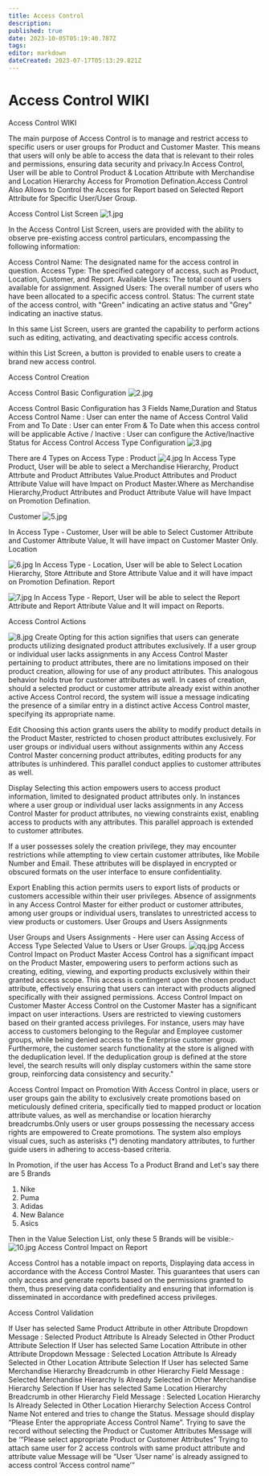 ```yaml
---
title: Access Control
description: 
published: true
date: 2023-10-05T05:19:40.787Z
tags: 
editor: markdown
dateCreated: 2023-07-17T05:13:29.821Z
---
```


# Access Control WIKI
Access Control WIKI

The main purpose of  Access Control is to manage and restrict access to specific users or user groups for Product and Customer Master. This means that users will only be able to access the data that is relevant to their roles and permissions, ensuring data security and privacy.In Access Control, User will be able to Control Product & Location Attribute with Merchandise and Location Hierarchy Access for Promotion Defination.Access Control Also Allows to Control the Access for Report based on Selected Report Attribute for Specific User/User Group.

Access Control List Screen
![1.jpg](/1.jpg)


In the Access Control List Screen, users are provided with the ability to observe pre-existing access control particulars, encompassing the following information:

Access Control Name: The designated name for the access control in question.
Access Type: The specified category of access, such as Product, Location, Customer, and Report.
Available Users: The total count of users available for assignment.
Assigned Users: The overall number of users who have been allocated to a specific access control.
Status: The current state of the access control, with "Green" indicating an active status and "Grey" indicating an inactive status.

In this same List Screen, users are granted the capability to perform actions such as editing, activating, and deactivating specific access controls.

within this List Screen, a button is provided to enable users to create a brand new access control.

Access Control Creation 

Access Control Basic Configuration 
![2.jpg](/2.jpg)

Access Control Basic Configuration has 3 Fields Name,Duration and Status 
Access Control Name : User can enter the name of Access Control
Valid From and To Date : User can enter From & To Date when this access control will be applicable
Active / Inactive : User can configure the Active/Inactive Status for Access Control
Access Type Configuration
![3.jpg](/3.jpg)


There are 4 Types on Access Type : 
Product 
![4.jpg](/4.jpg)
In Access Type Product, User will be able to select a Merchandise Hierarchy, Product Attrbute and Product Attributes Value.Product Attributes and Product Attribute Value will have Impact on Product Master.Where as Merchandise Hierarchy,Product Attributes and Product Attribute Value will have Impact on Promotion Defination.

Customer 
![5.jpg](/5.jpg)

In Access Type - Customer, User will be able to Select Customer Attribute and Customer Attribute Value, It will have impact on Customer Master Only.
Location 

![6.jpg](/6.jpg)
In Access Type - Location, User will be able to Select Location Hierarchy, Store Attribute and Store Attribute Value and it will have impact on Promotion Defination.
Report

![7.jpg](/7.jpg)
In Access Type - Report, User will be able to select the Report Attribute and Report Attribute Value and It will impact on Reports.

Access Control Actions

![8.jpg](/8.jpg)
Create 
Opting for this action signifies that users can generate products utilizing designated product attributes exclusively. If a user group or individual user lacks assignments in any Access Control Master pertaining to product attributes, there are no limitations imposed on their product creation, allowing for use of any product attributes. This analogous behavior holds true for customer attributes as well. In cases of creation, should a selected product or customer attribute already exist within another active Access Control record, the system will issue a message indicating the presence of a similar entry in a distinct active Access Control master, specifying its appropriate name.

Edit 
Choosing this action grants users the ability to modify product details in the Product Master, restricted to chosen product attributes exclusively. For user groups or individual users without assignments within any Access Control Master concerning product attributes, editing products for any attributes is unhindered. This parallel conduct applies to customer attributes as well.

Display
Selecting this action empowers users to access product information, limited to designated product attributes only. In instances where a user group or individual user lacks assignments in any Access Control Master for product attributes, no viewing constraints exist, enabling access to products with any attributes. This parallel approach is extended to customer attributes.

If a user possesses solely the creation privilege, they may encounter restrictions while attempting to view certain customer attributes, like Mobile Number and Email. These attributes will be displayed in encrypted or obscured formats on the user interface to ensure confidentiality.

Export
Enabling this action permits users to export lists of products or customers accessible within their user privileges. Absence of assignments in any Access Control Master for either product or customer attributes, among user groups or individual users, translates to unrestricted access to view products or customers.
User Groups and Users Assignments


User Groups and Users Assignments - Here user can Assing Access of Access Type Selected Value to Users or User Groups. 
![qq.jpg](/qq.jpg)
Access Control Impact on Product Master
Access Control has a significant impact on the Product Master, empowering users to perform actions such as creating, editing, viewing, and exporting products exclusively within their granted access scope.
 This access is contingent upon the chosen product attribute, effectively ensuring that users can interact with products aligned specifically with their assigned permissions.
Access Control Impact on Customer Master
Access Control on the Customer Master has a significant impact on user interactions. Users are restricted to viewing customers based on their granted access privileges. 
For instance, users may have access to customers belonging to the Regular and Employee customer groups, while being denied access to the Enterprise customer group. Furthermore, 
the customer search functionality at the store is aligned with the deduplication level.
If the deduplication group is defined at the store level, the search results will only display customers within the same store group, reinforcing data consistency and security."

Access Control Impact on Promotion 
With Access Control in place, users or user groups gain the ability to exclusively create promotions based on meticulously defined criteria, specifically tied to mapped product or location attribute values, as well as merchandise or location hierarchy breadcrumbs.Only users or user groups possessing the necessary access rights are empowered to Create promotions. The system also employs visual cues, such as asterisks (*) denoting mandatory attributes, to further guide users in adhering to access-based criteria.


In Promotion, if the user has Access To a Product Brand and Let's say there are 5 Brands 
1. Nike
2. Puma 
3. Adidas 
4. New Balance 
5. Asics

Then in the Value Selection List, only these 5 Brands will be visible:- 
![10.jpg](/10.jpg)
Access Control Impact on Report

Access Control has a notable impact on reports, Displaying data access in accordance with the Access Control Master. This guarantees that users can only access and generate reports based on the permissions granted to them,
thus preserving data confidentiality and ensuring that information is disseminated in accordance with predefined access privileges.

Access Control Validation 


If User has selected Same Product Attribute in other Attribute Dropdown
Message : Selected Product Attribute Is Already Selected in Other Product Attribute Selection
If User has selected Same Location Attribute in other Attribute Dropdown
Message : Selected Location Attribute Is Already Selected in Other Location Attribute Selection
If User has selected Same Merchandise Hierarchy Breadcrumb in other Hierarchy Field
Message : Selected Merchandise Hierarchy Is Already Selected in Other Merchandise Hierarchy Selection
If User has selected Same Location Hierarchy Breadcrumb in other Hierarchy Field
Message : Selected Location Hierarchy Is Already Selected in Other Location Hierarchy Selection
Access Control Name Not entered and tries to change the Status.
Message should display “Please Enter the appropriate Access Control Name”.
Trying to save the record without selecting the Product or Customer Attributes
Message will be ‘“Please select appropriate Product or Customer Attributes”
Trying to attach same user for 2 access controls with same product attribute and attribute value
Message will be “User ‘User name’ is already assigned to access control ‘Access control name’”


